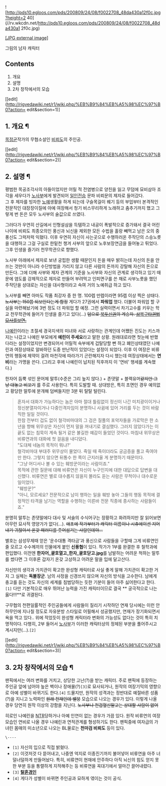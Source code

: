 ![http://pds10.egloos.com/pds/200809/24/08/f0022708_48da430a12f0c.jpg?height=2
40](//rv.wkcdn.net/http://pds10.egloos.com/pds/200809/24/08/f0022708_48da430a1
2f0c.jpg)

[[JPG external
image]](http://pds10.egloos.com/pds/200809/24/08/f0022708_48da430a12f0c.jpg)

그림의 남자 캐릭터

## Contents

    

1. 개요 
2. 설명 
3. 2차 창작에서의 모습 

[[edit](http://rigvedawiki.net/r1/wiki.php/%EB%B9%84%EB%A5%98%EC%97%B0?action=
edit&section=1)]

## 1. 개요 ¶

[목정균](%EB%AA%A9%EC%A0%95%EA%B7%A0.md)작가의 무협소설인
[비뢰도](%EB%B9%84%EB%A2%B0%EB%8F%84.md)의 주인공.

  

[[edit](http://rigvedawiki.net/r1/wiki.php/%EB%B9%84%EB%A5%98%EC%97%B0?action=
edit&section=2)]

## 2. 설명 ¶

평범한 목공조각사의 아들이었지만 어릴 적 전염병으로 양친을 잃고 무덤에 묘비삼아 조각을 세우다가
[노사부](%EB%85%B8%EC%82%AC%EB%B6%80.md)에게 발견되어
[일인전승](%EC%9D%BC%EC%9D%B8%EC%A0%84%EC%8A%B9.md) 문파 비뢰문의 제자로 들어갔다.  
그 후 제자를 빙자한 [노예](%EB%85%B8%EC%98%88.md)생활을 하게 되는데 구슬목걸이 꿰기 등의 부업부터 본격적인
전문직인 대장장이질에 아예 여장해서 청기 비스무리하게 노래하고 춤추기까지 했고 그렇게 번 돈은 모두 노사부의 술값으로 쓰였다.

  

그러다가 우연히 산길에서 인형설삼을 득템하고 내공이 폭발적으로 증가돼서 결국 어린나이에 비뢰도 최종오의인 풍신과 뇌신을 제외한 모든 수법을
홀랑 빼먹고 남은 오의 중 풍신도 그럭저럭 익혔다. 이후 우연히 자신이 사는곳으로 수행하러온 주작단의 스승노릇을 대행하고 그걸 구실로 한밑천
챙겨 사부의 앞으로 노후보장연금을 들어놓고 튀었다. 그후 인생을 즐기러 천무학관으로 향했다.

  

노사부 아래에서 제자로 보낸 궁핍한 생활 때문인지 돈을 매우 밝히는데 자신의 돈을 안 쓰는 것만이 아니라 수단방법을 가리지 않고 다른 사람의
돈까지 강탈해 자신의 돈으로 만든다. 그에 더해 사부와 제자 관계의 기준을 노사부와 자신의 관계로 생각하고 있기 때문에 염도를 강제적으로
제자로 만들어 부려먹고 인피면구를 쓴 채로 사부노릇을 했던 주작단을 상대로는 자신을 대사형이라고 속여 거의 노예취급 하고 있다.

  

노사부를 빼면 아마도 작품 최강자 중 한 명. 100렙 만렙이라면 95렙 이상 찍은 상태다.<del>노사부는 150쯤 되보인다는게
함정</del> 게다가 27권에서 **파워업** 했다. 더불어 파워업 할 구실을 마련해놨기에 3번 정도 더 파워업 할 예정. 그런 실력이면서
차기고수를 키우는 학교 천무학관에 들어가 인생을 즐기고 있다(…) <del>덤으로
[북두신권](%EB%B6%81%EB%91%90%EC%8B%A0%EA%B6%8C.md)의 계승자. [삼복구타권법 묘사를보면.](%EB%B6%81%EB%91%90%EB%B0%B1%EB%A0%AC%EA%B6%8C.md)</del>

  

[나예린](%EB%82%98%EC%98%88%EB%A6%B0.md)이라는 초절세 경국지색의 미녀와 서로 사랑하는 관계인데 어쨌든 진도는
키스까지는 나갔고 나예린 부모에게 **예린이 주세요**라고 말한 상황. 원래대로라면 첫눈에 반했다라는 설정이었지만 변경되어서 어릴적 숙부에게
겁탈당할 뻔 하고 폐인상태였던 나예린과 여장상태로 알바하던 도중 만난적이 있었다는 설정이 되었다. 이후 이 여장은 비류연의 행동에 제약이
걸려 마천각에 따라가기 곤란해지자 다시 했는데 여장상태에서는 **연비**라는 가명을 쓴다. (그리고 후에 나예린이 납치된 직후까지 이
'연비' 행세를 계속했다.)

  

한자어 듬뿍 섞인 문어체 말투(수준은 그리 높지 않다.) + 존댓말 + 블랙유머<del>같지만 그냥 대놓고 비꼬기</del> 를 주로
사용한다. 특히 도발할 때. 상대방은, 특히 초면인 경우 예의없고 황당한 말투에 분개해 덤벼들지만 3분 뒤 탈탈 털린다.

  

> 혼자서 대화가 가능하다는 놈은 아마 절대 틀림없이 정신이 나간 미치광이이거나 정신분열자이거나 다중인격자임이 분명하니 사귐에 있어 거리를
두는 것이 바람직한 일일 것이다.  
한참 전부터 겁도 없이 철각비마대의 그 검은 질풀의 포악자들을 가로막은 한 소년을 향해 위무상은 자신이 먼저 말을 꺼내기로 결심했다. 그러지
않았다가는 이 끝도 없는 침묵이 계속 될거 같은 불길한 예감이 들었던 것이다. 마침내 위무상은 비류연과의 대화에 첫 걸음을 내디뎠다.  
"도대체 네놈의 목적이 뭐냐?'  
철각비마대 부대주 위무상이 물었다. 죽일 때 죽이더라도 궁금증을 풀고 죽여야만 한다. 그렇지 않으면 뒤통수 한 쪽이 근지러울 게 분명하기
때문이다.  
"그냥 어디서나 볼 수 있는 훼방꾼이라는 사람이죠."  
목적에 관한 질문에 대해 비류연은 자신이 누구인지에 대한 대답으로 답변을 대신했다. 비류연은 별로 대수롭지 않을지 몰라도 듣는 사람은
무척이나 대수로운 일이었다.  
"훼방꾼?"  
"아니, 모르세요? 전문적으로 남이 행하는 일을 훼방 놓아 그들의 행동 목적에 결정적인 타격을 남기는 역할을 수행하는 이른바 전문 직종에
종사하는 사람들이죠."

분명히 말투는 존댓말에다 대사 및 서술의 수식어구는 장황하고 화려하지만 잘 읽어보면 아무런 묘사적 영양가가 없다(...). <del>애초에
작가부터가 캐릭터 이름이나 시츄에이션 지어내기 귀찮아서 온갖 패러디를 줏어섬기는 사람인데야...</del>

  

별호는 삼성무제때 얻은 '운수대통 격타금'과 풍신으로 사람들을 구할때 그게 비류연인줄 모르고 수수께끼의 인물에게 붙인 **신풍협**이 있다.
작가가 1부를 완결한 후 철학과에 편입했다. 이전엔 **한자어_괄호열고_한자_괄호닫고.jpg**를 남발하는 어려운 척하는 말투를 썼다면 그
이후론 갑자기 온갖 고상하고 어려운 말을 입에 달고산다.

  

자신만의 생각과 가치관이 확고한 완성형 캐릭터로 사실 좋게 말해 가치관이 확고한 거지 그 실체는 **독불장군**. 남의 사정을 신경쓰지
않으며 자신의 방식을 고수한다. 남에게 충고를 듣는 것도 자신의 세계를 침범당하는 듯한 기분이 들어 아주 싫어한다고 한다.`[1]` 다만
기본적으로 매우 뛰어난 능력을 가진 캐릭터이므로 결국 ** 궁극적으로 나는 옳다!!!**로 귀결된다.

  

구무협의 천편일률적인 주인공들에게 사람들이 질리기 시작하던 연재 당시에는 이런 안하무인에 지나칠 정도로 자유분방 스타일로 어필해서
성공했지만, 연재가 장기화되면서 욕을 먹고 있다.. 위에 적었듯이 완성형 캐릭터라 변화의 가능성도 없다는 것이 특히 치명적이다. 다행히,
2부 들어서 [노사부](%EB%85%B8%EC%82%AC%EB%B6%80.md)가 이러한 캐릭터상의 정체된 부분을 풀어주시고
계시지만(...).`[2]`

  

[[edit](http://rigvedawiki.net/r1/wiki.php/%EB%B9%84%EB%A5%98%EC%97%B0?action=
edit&section=3)]

## 3. 2차 창작에서의 모습 ¶

팬픽에서는 여러 변화를 거치고, 상당한 고난(?)을 받는 캐릭터. 주로 팬픽에 등장하는 주인공 앞에 넘어야 높은 벽이나
장애물(?)`[3]`로 묘사되거나, 원작의 여장기믹의 영향으로 아예 성별이 바뀌기도 한다.`[4]` 드물지만, 원작의 성격과는 정반대로
예절바른 성품(?)을 지니고 노력파인 <del>원래 천재인데 밸붕</del> 모습으로 나오는 경우가 있다. 이렇게 나올 경우 당연히 원작
이상의 강함을 지닌다. <del>노사부나 천겁혈신말고는 상대할 사람이 없어</del>

  

히로인 나예린을 [NTR](NTR.md)당하거나 아예 인연이 없는 경우가 가끔 있다. 원작 비류연의 여장 모습인 연비로 나올 경우
나예린과 연적관계를 형성하기도 한다. 팬픽중에 여자급의 가녀린 몸매의 미소년으로 나오는 BL물로는 **천마검 비뢰도** 등이 있다.

`\----`

  * `[1]` 자신의 입으로 직접 밝혔다.
  * `[2]` 이것저것 다 뜯어내고, 나중엔 억지로 이종진기까지 불어넣어 비류연을 아주 너덜너덜하게 만들어놨다. 특히, 비류연이 현재에 안주하다 아직 뇌신의 힘도 얻지 못한 부분 등을 통렬하게 지적해주는 등 비류연을 꼭대기에서 얼마간 끌어내렸다.
  * `[3]` **[탈혼경인](%ED%83%88%ED%98%BC%EA%B2%BD%EC%9D%B8.md)**
  * `[4]` 게다가 성별이 바뀌면 주인공과 묘하게 엮이는 것이 공식.

